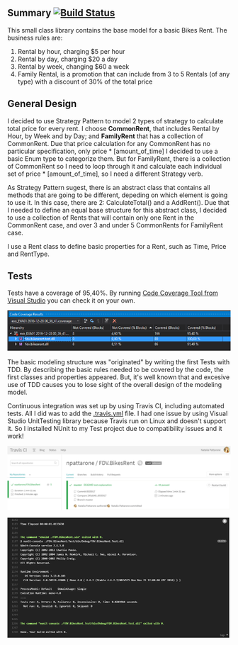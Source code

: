 ## Summary [![Build Status](https://travis-ci.org/npattarone/FDV.BikesRent.svg?branch=master)](https://travis-ci.org/npattarone/FDV.BikesRent)

This small class library contains the base model for a basic Bikes Rent. The business rules are:

1. Rental by hour, charging $5 per hour
2. Rental by day, charging $20 a day
3. Rental by week, changing $60 a week
4. Family Rental, is a promotion that can include from 3 to 5 Rentals (of any type) with a discount of 30% of the total price

## General Design

I decided to use Strategy Pattern to model 2 types of strategy to calculate total price for every rent. I choose **CommonRent**, that includes Rental by Hour, by Week and by Day; and **FamilyRent** that has a collection of CommonRent. Due that price calculation for any CommonRent has no particular specification, only price * [amount_of_time] I decided to use a basic Enum type to categorize them.
But for FamilyRent, there is a collection of CommonRent so I need to loop through it and calculate each individual set of price * [amount_of_time], so I need a different Strategy verb.

As Strategy Pattern sugest, there is an abstract class that contains all methods that are going to be different, depeding on which element is going to use it. In this case, there are 2: CalculateTotal() and a AddRent(). Due that I needed to define an equal base structure for this abstract class, I decided to use a collection of Rents that will contain only one Rent in the CommonRent case, and over 3 and under 5 CommonRents for FamilyRent case.

I use a Rent class to define basic properties for a Rent, such as Time, Price and RentType.

## Tests

Tests have a coverage of 95,40%. By running [Code Coverage Tool from Visual Studio](https://msdn.microsoft.com/en-us/library/dd537628.aspx) you can check it on your own.

![Code Coverage Result](https://github.com/npattarone/FDV.BikesRent/blob/master/Images/CodeCoverage.png)

The basic modeling structure was "originated" by writing the first Tests with TDD. By describing the basic rules needed to be covered by the code, the first classes and properties appeared. But, it's well known that and excesive use of TDD causes you to lose sight of the overall design of the modeling model.

Continuous integration was set up by using Travis CI, including automated tests. All I did was to add the [.travis.yml](./.travis.yml) file. 
I had one issue by using Visual Studio UnitTesting library because Travis run on Linux and doesn't support it. So I installed NUnit to my Test project due to compatibility issues and it work!

![Travis Summary Build Result](https://github.com/npattarone/FDV.BikesRent/blob/master/Images/Travis%20Result%202.png)

![Travis Console Result](https://github.com/npattarone/FDV.BikesRent/blob/master/Images/Travis%20Result.png)
